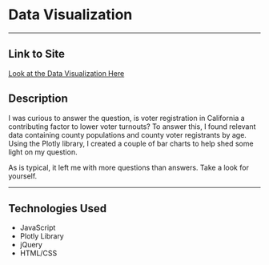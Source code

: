 # Data Visualization
----

## Link to Site
[Look at the Data Visualization Here](https://zuzanav.github.io/voter-reg/)

## Description
I was curious to answer the question, is voter registration in California a contributing factor to lower voter turnouts? To answer this, I found relevant data containing county populations and county voter registrants by age. Using the Plotly library, I created a couple of bar charts to help shed some light on my question. 

As is typical, it left me with more questions than answers. Take a look for yourself. 

----
## Technologies Used

- JavaScript
- Plotly Library
- jQuery 
- HTML/CSS